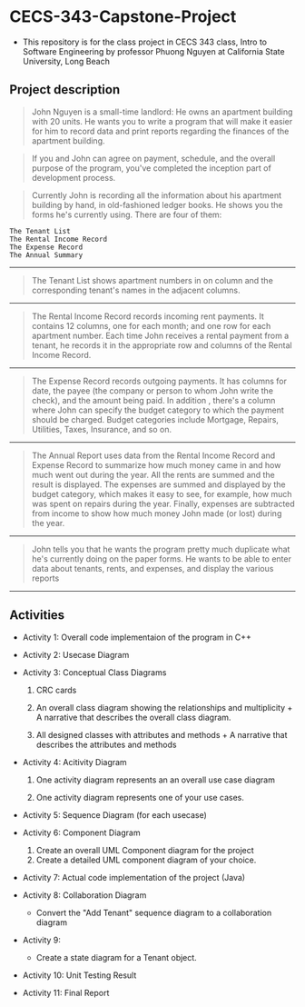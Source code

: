 # CECS-343-Capstone-Project

- This repository is for the class project in CECS 343 class, Intro to Software Engineering by professor Phuong Nguyen at California State University, Long Beach

## Project description

> John Nguyen is a small-time landlord: He owns an apartment building with 20 units. He wants you to write a program that will make it easier for him to record data and print reports regarding the finances of the apartment building. 

>If you and John can agree on payment, schedule, and the overall purpose of the program, you've completed the inception part of development process.

>Currently John is recording all the information about his apartment building by hand, in old-fashioned ledger books. He shows you the forms he's currently using. There are four of them:

    The Tenant List
    The Rental Income Record
    The Expense Record
    The Annual Summary
---
> The Tenant List shows apartment numbers in on column and the corresponding tenant's names in the adjacent columns.
---
> The Rental Income Record records incoming rent payments. It contains 12 columns, one for each month; and one row for each apartment number. Each time John receives a rental payment from a tenant, he records it in the appropriate row and columns of the Rental Income Record.
---
> The Expense Record records outgoing payments. It has columns for date, the payee (the company or person to whom John write the check), and the amount being paid. In addition , there's a column where John can specify the budget category to which the payment should be charged. Budget categories include Mortgage, Repairs, Utilities, Taxes, Insurance, and so on. 
---
> The Annual Report uses data from the Rental Income Record and Expense Record to summarize how much money came in and how much went out during the year. All the rents are summed and the result is displayed. The expenses are summed and displayed by the budget category, which makes it easy to see, for example, how much was spent on repairs during the year. Finally, expenses are subtracted from income to show how much money John made (or lost) during the year.
---

> John tells you that he wants the program pretty much duplicate what he's currently doing on the paper forms. He wants to be able to enter data about tenants, rents, and expenses, and display the various reports
---

## Activities

- Activity 1: Overall code implementaion of the program in C++

- Activity 2: Usecase Diagram

- Activity 3: Conceptual Class Diagrams

    1. CRC cards

    2. An overall class diagram showing the relationships and multiplicity + A narrative that describes the overall class diagram.

    3. All designed classes with attributes and methods + A narrative that describes the attributes and methods

- Activity 4: Acitivity Diagram

    1. One activity diagram represents an an overall use case diagram

    2. One activity diagram represents one of your use cases.

- Activity 5: Sequence Diagram (for each usecase)

- Activity 6: Component Diagram

    1. Create an overall UML Component diagram for the project
    2. Create a detailed UML component diagram of your choice.

- Activity 7: Actual code implementation of the project (Java)

- Activity 8: Collaboration Diagram

    - Convert the "Add Tenant" sequence diagram to a collaboration diagram

- Activity 9:

    - Create a state diagram for a Tenant object.

- Activity 10: Unit Testing Result

- Activity 11: Final Report
